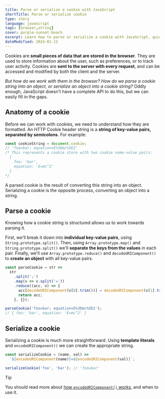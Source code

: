 ```yaml
---
title: Parse or serialize a cookie with JavaScript
shortTitle: Parse or serialize cookie
type: story
language: javascript
tags: [browser,string]
cover: purple-sunset-beach
excerpt: Learn how to parse or serialize a cookie with JavaScript, quickly and effectively.
dateModified: 2024-01-12
---
```


Cookies are **small pieces of data that are stored in the browser**. They are used to store information about the user, such as preferences, or to track user activity. Cookies are **sent to the server with every request**, and can be accessed and modified by both the client and the server.

_But how do we work with them in the browser? How do we parse a cookie string into an object, or serialize an object into a cookie string?_ Oddly enough, JavaScript doesn't have a complete API to do this, but we can easily fill in the gaps.

## Anatomy of a cookie

Before we can work with cookies, we need to understand how they are formatted. An HTTP Cookie header string is a **string of key-value pairs, separated by semicolons**. For example:

```js
const cookieString = document.cookie;
// 'foo=bar; equation=E%3Dmc%5E2'
/* This represents a cookie store with two cookie name-value pairs:
  {
    foo: 'bar',
    equation: 'E=mc^2'
  }
*/
```

A parsed cookie is the result of converting this string into an object. Serializing a cookie is the opposite process, converting an object into a string.

## Parse a cookie

Knowing how a cookie string is structured allows us to work towards parsing it.

First, we'll break it down into **individual key-value pairs**, using `String.prototype.split()`. Then, using `Array.prototype.map()` and `String.prototype.split()` we'll **separate the keys from the values** in each pair. Finally, we'll use `Array.prototype.reduce()` and `decodeURIComponent()` to **create an object** with all key-value pairs.

```js
const parseCookie = str =>
  str
    .split(';')
    .map(v => v.split('='))
    .reduce((acc, v) => {
      acc[decodeURIComponent(v[0].trim())] = decodeURIComponent(v[1].trim());
      return acc;
    }, {});

parseCookie('foo=bar; equation=E%3Dmc%5E2');
// { foo: 'bar', equation: 'E=mc^2' }
```

## Serialize a cookie

Serializing a cookie is much more straightforward. Using **template literals** and `encodeURIComponent()` we can create the appropriate string.

```js
const serializeCookie = (name, val) =>
  `${encodeURIComponent(name)}=${encodeURIComponent(val)}`;

serializeCookie('foo', 'bar'); // 'foo=bar'
```

> [!TIP]
>
> You should read more about [how `encodeURIComponent()` works](/js/s/encodeuri-encodeuricomponent), and when to use it.
